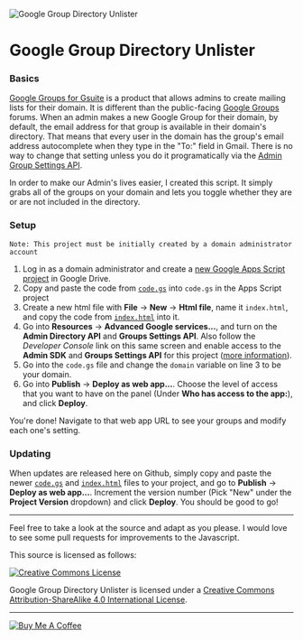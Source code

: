 ![Google Group Directory Unlister](https://raw.githubusercontent.com/leoherzog/googlegroupdirectoryunlister/master/img/screenshot.png)

# Google Group Directory Unlister

### Basics

[Google Groups for Gsuite](https://support.google.com/a/topic/25838) is a product that allows admins to create mailing lists for their domain. It is different than the public-facing [Google Groups](https://groups.google.com/) forums. When an admin makes a new Google Group for their domain, by default, the email address for that group is available in their domain's directory. That means that every user in the domain has the group's email address autocomplete when they type in the "To:" field in Gmail. There is no way to change that setting unless you do it programatically via the [Admin Group Settings API](https://developers.google.com/admin-sdk/groups-settings/v1/reference/groups).

In order to make our Admin's lives easier, I created this script. It simply grabs all of the groups on your domain and lets you toggle whether they are or are not included in the directory.

### Setup

`Note: This project must be initially created by a domain administrator account`

1. Log in as a domain administrator and create a [new Google Apps Script project](https://script.google.com/) in Google Drive.
2. Copy and paste the code from [`code.gs`](https://raw.githubusercontent.com/leoherzog/googlegroupdirectoryunlister/master/code.gs) into `code.gs` in the Apps Script project
3. Create a new html file with **File** → **New** → **Html file**, name it `index.html`, and copy the code from [`index.html`](https://raw.githubusercontent.com/leoherzog/googlegroupdirectoryunlister/master/index.html) into it.
4. Go into **Resources** → **Advanced Google services...**, and turn on the **Admin Directory API** and **Groups Settings API**. Also follow the *Developer Console* link on this same screen and enable access to the **Admin SDK** and **Groups Settings API** for this project ([more information](https://developers.google.com/apps-script/guides/services/advanced)).
5. Go into the `code.gs` file and change the `domain` variable on line 3 to be your domain.
6. Go into **Publish** → **Deploy as web app...**. Choose the level of access that you want to have on the panel (Under **Who has access to the app:**), and click **Deploy**.

You're done! Navigate to that web app URL to see your groups and modify each one's setting.

### Updating

When updates are released here on Github, simply copy and paste the newer [`code.gs`](https://raw.githubusercontent.com/leoherzog/googlegroupdirectoryunlister/master/code.gs) and [`index.html`](https://raw.githubusercontent.com/leoherzog/googlegroupdirectoryunlister/master/index.html) files to your project, and go to **Publish** → **Deploy as web app...**. Increment the version number (Pick "New" under the **Project Version** dropdown) and click **Deploy**. You should be good to go!

- - -

Feel free to take a look at the source and adapt as you please. I would love to see some pull requests for improvements to the Javascript.

This source is licensed as follows:

[![Creative Commons License](https://i.creativecommons.org/l/by-sa/4.0/88x31.png)](http://creativecommons.org/licenses/by-sa/4.0/)

<span xmlns:dct="http://purl.org/dc/terms/" property="dct:title">Google Group Directory Unlister</span> is licensed under a [Creative Commons Attribution-ShareAlike 4.0 International License](http://creativecommons.org/licenses/by-sa/4.0/).

- - -

[![Buy Me A Coffee](https://www.buymeacoffee.com/assets/img/custom_images/white_img.png)](https://buymeacoff.ee/leoherzog)
